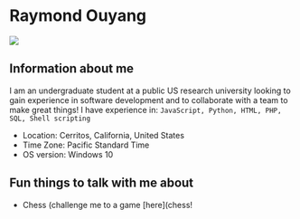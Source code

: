 Raymond Ouyang 
=======
![](https://bit.ly/2GVyuz8)

## Information about me
I am an undergraduate student at a public US research university looking to 
gain experience in software development and to collaborate with a team to 
make great things! I have experience in:
`JavaScript, Python, HTML, PHP, SQL, Shell scripting`

 * Location: Cerritos, California, United States
 * Time Zone: Pacific Standard Time
 * OS version: Windows 10

## Fun things to talk with me about
 * Chess (challenge me to a game [here](chess! 
